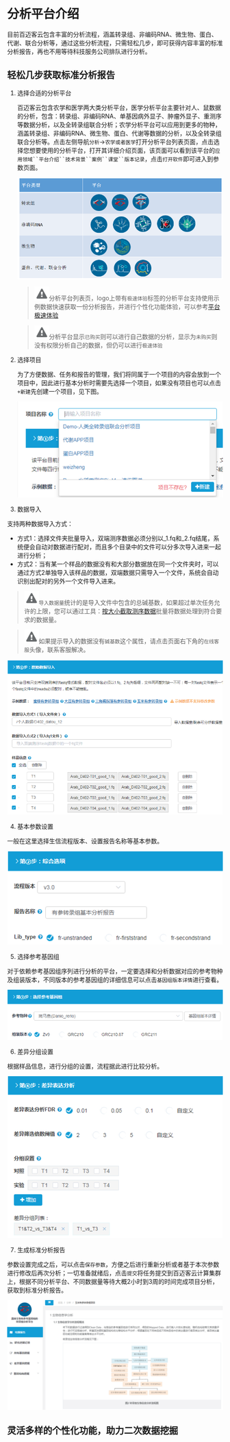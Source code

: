 # 分析平台介绍

目前百迈客云包含丰富的分析流程，涵盖转录组、非编码RNA、微生物、蛋白、代谢、联合分析等，通过这些分析流程，只需轻松几步，即可获得内容丰富的标准分析报告，再也不用等待科技服务公司排队进行分析。

## 轻松几步获取标准分析报告

1. 选择合适的分析平台

    百迈客云包含农学和医学两大类分析平台，医学分析平台主要针对人、鼠数据的分析，包含：转录组、非编码RNA、单基因病外显子、肿瘤外显子、重测序等数据分析，以及全转录组联合分析；农学分析平台可以应用到更多的物种，涵盖转录组、非编码RNA、微生物、蛋白、代谢等数据的分析，以及全转录组联合分析等。点击左侧导航`分析`->`农学或者医学`打开分析平台列表页面，点击选择您想要使用的分析平台，打开其详细介绍页面，该页面可以看到该平台的`应用领域``平台介绍``技术背景``案例``课堂``版本记录`，点击`打开软件`即可进入到参数页面。

    ![成熟分析平台](./workflow-help/excellent_app.png)

    > ![warn](../basic-img/warning.png)分析平台列表页，logo上带有`极速体验`标签的分析平台支持使用示例数据快速获取一份分析报告，并进行个性化功能体验，可以参考[平台极速体验](quick-use-workflow.md)

    > ![warn](../basic-img/warning.png)分析平台显示`已购买`则可以进行自己数据的分析，显示为`未购买`则没有权限分析自己的数据，但仍可以进行`极速体验`

2. 选择项目

    为了方便数据、任务和报告的管理，我们将同属于一个项目的内容会放到一个项目中，因此进行基本分析时需要先选择一个项目，如果没有项目也可以点击`+新建`先创建一个项目，见下图。

    ![创建项目](./workflow-help/create_project.png)

3. 数据导入

支持两种数据导入方式：

* 方式1：选择文件夹批量导入，双端测序数据必须分别以_1.fq和_2.fq结尾，系统便会自动对数据进行配对，而且多个目录中的文件可以分多次导入进来一起进行分析；
* 方式2：当有某一个样品的数据没有和大部分数据放在同一个文件夹时，可以通过方式2单独导入该样品的数据，双端数据只需导入一个文件，系统会自动识别出配对的另外一个文件导入进来。

> ![warn](../basic-img/warning.png)`导入数据量`统计的是导入文件中包含的总碱基数，如果超过单次任务允许的上限，您可以通过工具：[按大小截取测序数据](https://international.biocloud.net/zh/software/tools/detail/small/8a8300b25beace85015bead6d9080041)批量将数据处理到符合要求的数据量。

> ![warn](../basic-img/warning.png)如果提示导入的数据没有`碱基数`这个属性，请点击页面右下角的`在线客服`头像，联系客服解决。

![数据导入](./workflow-help/1数据导入.png)

4. 基本参数设置

一般在这里选择生信流程版本、设置报告名称等基本参数。

![基本参数设置](./workflow-help/2基本参数设置.png)

5. 选择参考基因组

对于依赖参考基因组序列进行分析的平台，一定要选择和分析数据对应的参考物种及组装版本，不同版本的参考基因组的详细信息可以点击`基因组版本详情`进行查看。

![3选择参考基因组](./workflow-help/3选择参考基因组.png)

6. 差异分组设置

根据样品信息，进行分组的设置，流程据此进行比较分析。

![4差异分组设置](./workflow-help/4差异分组设置.png)

7. 生成标准分析报告

参数设置完成之后，可以点击`保存参数`，方便之后进行重新分析或者基于本次参数进行修改后再次分析；一切准备就绪后，点击`提交`将任务提交到百迈客云计算集群上，根据不同分析平台、不同数据量等待大概2小时到3周的时间完成项目分析，获取到标准分析报告。

![5生成报告](./workflow-help/5生成报告.png)

## 灵活多样的个性化功能，助力二次数据挖掘